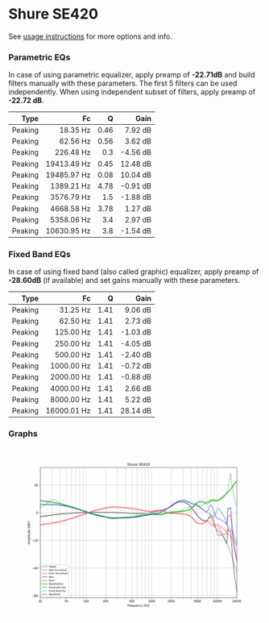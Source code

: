 # Shure SE420
See [usage instructions](https://github.com/jaakkopasanen/AutoEq#usage) for more options and info.

### Parametric EQs
In case of using parametric equalizer, apply preamp of **-22.71dB** and build filters manually
with these parameters. The first 5 filters can be used independently.
When using independent subset of filters, apply preamp of **-22.72 dB**.

| Type    | Fc          |    Q | Gain     |
|--------:|------------:|-----:|---------:|
| Peaking | 18.35 Hz    | 0.46 | 7.92 dB  |
| Peaking | 62.56 Hz    | 0.56 | 3.62 dB  |
| Peaking | 226.48 Hz   | 0.3  | -4.56 dB |
| Peaking | 19413.49 Hz | 0.45 | 12.48 dB |
| Peaking | 19485.97 Hz | 0.08 | 10.04 dB |
| Peaking | 1389.21 Hz  | 4.78 | -0.91 dB |
| Peaking | 3576.79 Hz  | 1.5  | -1.88 dB |
| Peaking | 4668.58 Hz  | 3.78 | 1.27 dB  |
| Peaking | 5358.06 Hz  | 3.4  | 2.97 dB  |
| Peaking | 10630.95 Hz | 3.8  | -1.54 dB |

### Fixed Band EQs
In case of using fixed band (also called graphic) equalizer, apply preamp of **-28.60dB**
(if available) and set gains manually with these parameters.

| Type    | Fc          |    Q | Gain     |
|--------:|------------:|-----:|---------:|
| Peaking | 31.25 Hz    | 1.41 | 9.06 dB  |
| Peaking | 62.50 Hz    | 1.41 | 2.73 dB  |
| Peaking | 125.00 Hz   | 1.41 | -1.03 dB |
| Peaking | 250.00 Hz   | 1.41 | -4.05 dB |
| Peaking | 500.00 Hz   | 1.41 | -2.40 dB |
| Peaking | 1000.00 Hz  | 1.41 | -0.72 dB |
| Peaking | 2000.00 Hz  | 1.41 | -0.88 dB |
| Peaking | 4000.00 Hz  | 1.41 | 2.66 dB  |
| Peaking | 8000.00 Hz  | 1.41 | 5.22 dB  |
| Peaking | 16000.01 Hz | 1.41 | 28.14 dB |

### Graphs
![](./Shure%20SE420.png)